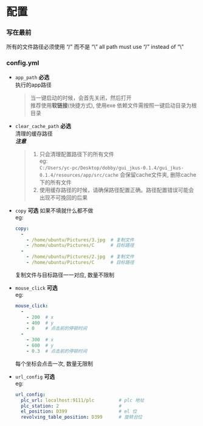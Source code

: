 # 配置
### 写在最前
所有的文件路径必须使用 “/” 而不是 “\” 
all path must use “/” instead of “\”  

### config.yml  
- `app_path` **必选**  
    执行的app路径
    > 当一键启动的时候，会首先关闭，然后打开  
    > 推荐使用**软链接**(快捷方式), 使用exe 依赖文件需按照一键启动目录为根目录
- `clear_cache_path`  **必选**  
    清理的缓存路径  
    ***注意***
    > 1. 只会清理配置路径下的所有文件  
        eg:   
        `C:/Users/yc-pc/Desktop/dobby/gui_jkus-0.1.4/gui_jkus-0.1.4/resources/app/src/cache` 会保留cache文件夹, 删除cache下的所有文件  
    > 2. 使用缓存路径的时候，请确保路径配置正确。路径配置错误可能会出现不可挽回的后果
- `copy` **可选** 如果不填就什么都不做  
    eg:
    ```yaml
    copy:
      -
        - /home/ubuntu/Pictures/3.jpg  # 复制文件
        - /home/ubuntu/Pictures/C      # 目标路径
      - 
        - /home/ubuntu/Pictures/2.jpg  # 复制文件
        - /home/ubuntu/Pictures/C      # 目标路径
    ```
    复制文件与目标路径一一对应, 数量不限制
    
- `mouse_click` **可选**  
    eg:
    ```yaml
    mouse_click:
      -
        - 200  # x
        - 400  # y
        - 0    # 点击前的停顿时间
      - 
        - 300  # x
        - 600  # y
        - 0.3  # 点击前的停顿时间
    ```
    每个坐标会点击一次, 数量无限制
    
- `url_config`  **可选**  
    eg:
    ```yaml
    url_config:
      plc_url: localhost:9111/plc         # plc 地址
      plc_station: 2                      # 
      el_position: D399                   # el 位
      revolving_table_position: D399      # 旋转台位
    ```
    
